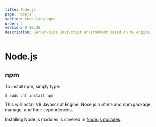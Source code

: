```yaml
---
title: Node.js
page: nodejs
section: tech-languages
order: 1
version: 0.10.36
description: Server-side JavaScript environment based on V8 engine.
---
```


# Node.js

## npm

To install npm, simply type:

```
$ sudo dnf install npm
```

This will install V8 Javascript Engine, Node.js runtime and npm package manager and their dependencies.

Installing Node.js modules is covered in [Node.js modules](/tech/languages/nodejs/modules.html).
